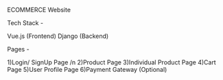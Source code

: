 ECOMMERCE Website 

Tech Stack -

Vue.js (Frontend)
Django (Backend)

Pages -

1)Login/ SignUp Page /n
2)Product Page
3)Individual Product Page
4)Cart Page
5)User Profile Page
6)Payment Gateway (Optional)
